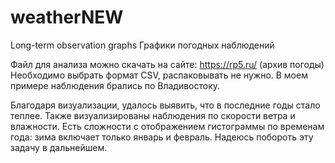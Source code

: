 # weatherNEW
Long-term observation graphs
Графики погодных наблюдений

Файл для анализа можно скачать на сайте: https://rp5.ru/ (архив погоды)
Необходимо выбрать формат CSV, распаковывать не нужно.
В моем примере наблюдения брались по Владивостоку.

Благодаря визуализации, удалось выявить, что в последние годы стало теплее.
Также визуализированы наблюдения по скорости ветра и влажности.
Есть сложности с отображением гистограммы по временам года: зима включает только январь и февраль. Надеюсь побороть эту задачу в дальнейшем.
